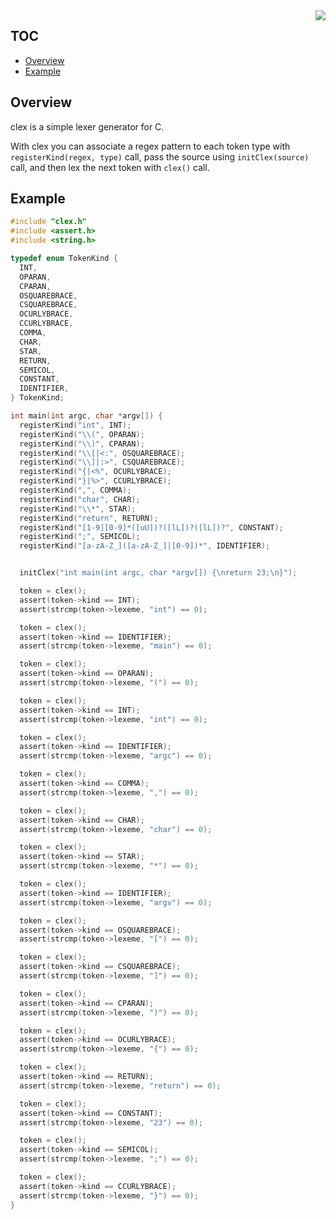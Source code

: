 <img align="right" src="https://raw.githubusercontent.com/h2337/file-hosting/fdb7de03412e0b4e97488828e9c61117f4120457/clex.png">

## TOC

* [Overview](#overview)
* [Example](#example)

## Overview

clex is a simple lexer generator for C.

With clex you can associate a regex pattern to each token type with `registerKind(regex, type)` call, pass the source using `initClex(source)` call, and then lex the next token with `clex()` call.

## Example

```c
#include "clex.h"
#include <assert.h>
#include <string.h>

typedef enum TokenKind {
  INT,
  OPARAN,
  CPARAN,
  OSQUAREBRACE,
  CSQUAREBRACE,
  OCURLYBRACE,
  CCURLYBRACE,
  COMMA,
  CHAR,
  STAR,
  RETURN,
  SEMICOL,
  CONSTANT,
  IDENTIFIER,
} TokenKind;

int main(int argc, char *argv[]) {
  registerKind("int", INT);
  registerKind("\\(", OPARAN);
  registerKind("\\)", CPARAN);
  registerKind("\\[|<:", OSQUAREBRACE);
  registerKind("\\]|:>", CSQUAREBRACE);
  registerKind("{|<%", OCURLYBRACE);
  registerKind("}|%>", CCURLYBRACE);
  registerKind(",", COMMA);
  registerKind("char", CHAR);
  registerKind("\\*", STAR);
  registerKind("return", RETURN);
  registerKind("[1-9][0-9]*([uU])?([lL])?([lL])?", CONSTANT);
  registerKind(";", SEMICOL);
  registerKind("[a-zA-Z_]([a-zA-Z_]|[0-9])*", IDENTIFIER);


  initClex("int main(int argc, char *argv[]) {\nreturn 23;\n}");

  token = clex();
  assert(token->kind == INT);
  assert(strcmp(token->lexeme, "int") == 0);

  token = clex();
  assert(token->kind == IDENTIFIER);
  assert(strcmp(token->lexeme, "main") == 0);

  token = clex();
  assert(token->kind == OPARAN);
  assert(strcmp(token->lexeme, "(") == 0);

  token = clex();
  assert(token->kind == INT);
  assert(strcmp(token->lexeme, "int") == 0);

  token = clex();
  assert(token->kind == IDENTIFIER);
  assert(strcmp(token->lexeme, "argc") == 0);

  token = clex();
  assert(token->kind == COMMA);
  assert(strcmp(token->lexeme, ",") == 0);

  token = clex();
  assert(token->kind == CHAR);
  assert(strcmp(token->lexeme, "char") == 0);

  token = clex();
  assert(token->kind == STAR);
  assert(strcmp(token->lexeme, "*") == 0);

  token = clex();
  assert(token->kind == IDENTIFIER);
  assert(strcmp(token->lexeme, "argv") == 0);

  token = clex();
  assert(token->kind == OSQUAREBRACE);
  assert(strcmp(token->lexeme, "[") == 0);

  token = clex();
  assert(token->kind == CSQUAREBRACE);
  assert(strcmp(token->lexeme, "]") == 0);

  token = clex();
  assert(token->kind == CPARAN);
  assert(strcmp(token->lexeme, ")") == 0);

  token = clex();
  assert(token->kind == OCURLYBRACE);
  assert(strcmp(token->lexeme, "{") == 0);

  token = clex();
  assert(token->kind == RETURN);
  assert(strcmp(token->lexeme, "return") == 0);

  token = clex();
  assert(token->kind == CONSTANT);
  assert(strcmp(token->lexeme, "23") == 0);

  token = clex();
  assert(token->kind == SEMICOL);
  assert(strcmp(token->lexeme, ";") == 0);

  token = clex();
  assert(token->kind == CCURLYBRACE);
  assert(strcmp(token->lexeme, "}") == 0);
}
```
